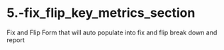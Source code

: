 # 5.-fix_flip_key_metrics_section
Fix and Flip Form that will auto populate into fix and flip break down and report
